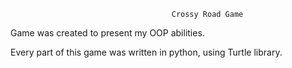                                         Crossy Road Game

Game was created to present my OOP abilities.

Every part of this game was written in python, using Turtle library.